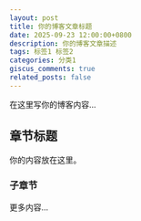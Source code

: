 ```yaml
---
layout: post
title: 你的博客文章标题
date: 2025-09-23 12:00:00+0800
description: 你的博客文章描述
tags: 标签1 标签2
categories: 分类1
giscus_comments: true
related_posts: false
---
```


在这里写你的博客内容...

## 章节标题

你的内容放在这里。

### 子章节

更多内容...